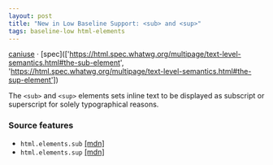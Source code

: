 ```yaml
---
layout: post
title: "New in Low Baseline Support: <sub> and <sup>"
tags: baseline-low html-elements
---
```


[caniuse](https://caniuse.com/?search=sub-sup) · [spec](['https://html.spec.whatwg.org/multipage/text-level-semantics.html#the-sub-element', 'https://html.spec.whatwg.org/multipage/text-level-semantics.html#the-sup-element'])

The `<sub>` and `<sup>` elements sets inline text to be displayed as subscript or superscript for solely typographical reasons.

### Source features

- ``html.elements.sub`` [[mdn]](https://developer.mozilla.org/en-US/search?q=html.elements.sub)
- ``html.elements.sup`` [[mdn]](https://developer.mozilla.org/en-US/search?q=html.elements.sup)
